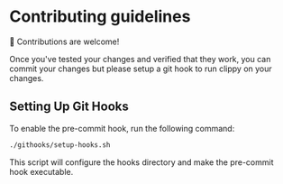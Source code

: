 # Contributing guidelines

👋 Contributions are welcome!

Once you've tested your changes and verified that they work, you can commit your changes but please setup a git hook to run clippy on your changes.

## Setting Up Git Hooks

To enable the pre-commit hook, run the following command:

```bash
./githooks/setup-hooks.sh
```

This script will configure the hooks directory and make the pre-commit hook executable.
